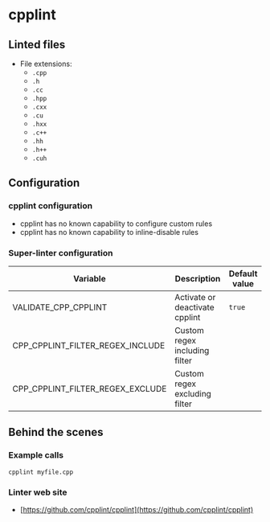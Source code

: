 <!-- markdownlint-disable MD033 MD041 -->
<!-- Generated by .automation/build.py, please do not update manually -->
# cpplint

## Linted files

- File extensions:
  - `.cpp`
  - `.h`
  - `.cc`
  - `.hpp`
  - `.cxx`
  - `.cu`
  - `.hxx`
  - `.c++`
  - `.hh`
  - `.h++`
  - `.cuh`

## Configuration

### cpplint configuration

- cpplint has no known capability to configure custom rules
- cpplint has no known capability to inline-disable rules

### Super-linter configuration

| Variable | Description | Default value |
| ----------------- | -------------- | -------------- |
| VALIDATE_CPP_CPPLINT | Activate or deactivate cpplint | `true` |
| CPP_CPPLINT_FILTER_REGEX_INCLUDE | Custom regex including filter |  |
| CPP_CPPLINT_FILTER_REGEX_EXCLUDE | Custom regex excluding filter |  |

## Behind the scenes

### Example calls

```shell
cpplint myfile.cpp
```

### Linter web site
- [https://github.com/cpplint/cpplint](https://github.com/cpplint/cpplint)

